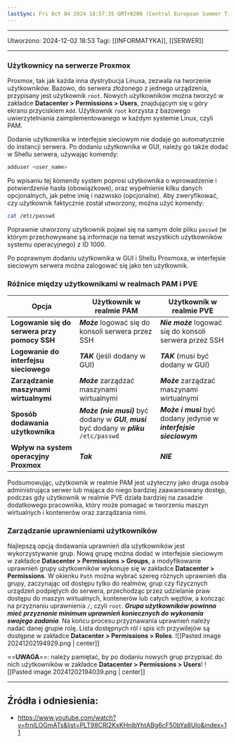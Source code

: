 ```yaml
---
lastSync: Fri Oct 04 2024 18:57:35 GMT+0200 (Central European Summer Time)
---
```


---
Utworzono: 2024-12-02 18:53
Tagi: [[INFORMATYKA]], [[SERWER]]

---
### **Użytkownicy na serwerze Proxmox**
Proxmox, tak jak każda inna dystrybucja Linuxa, zezwala na tworzenie użytkowników. Bazowo, do serwera złożonego z jednego urządzenia, przypisany jest użytkownik `root`. Nowych użytkowników można tworzyć w zakładce **Datacenter > Permissions > Users**, znajdującym się u góry ekranu przyciskiem `Add`. Użytkownik `root` korzysta z bazowego uwierzytelniania zaimplementowanego w każdym systemie Linux, czyli PAM.

Dodanie użytkownika w interfejsie sieciowym nie dodaje go automatycznie do instancji serwera. Po dodaniu użytkownika w GUI, należy go także dodać w Shellu serwera, używając komendy:
```bash
adduser <user_name>
```
Po wpisaniu tej komendy system poprosi użytkownika o wprowadzenie i potwierdzenie hasła (obowiązkowe), oraz wypełnienie kilku danych opcjonalnych, jak pełne imię i nazwisko (opcjonalne). Aby zweryfikować, czy użytkownik faktycznie został utworzony, można użyć komendy:
```bash
cat /etc/passwd
```
Poprawnie utworzony użytkownik pojawi się na samym dole pliku `passwd` (w którym przechowywane są informacje na temat wszystkich użytkowników systemu operacyjnego) z ID 1000.

Po poprawnym dodaniu użytkownika w GUI i Shellu Proxmoxa, w interfejsie sieciowym serwera można zalogować się jako ten użytkownik.

### **Różnice między użytkownikami w realmach PAM i PVE**

| Opcja                                        | Użytkownik w realmie PAM                                                                        | Użytkownik w realmie PVE                                           |
| -------------------------------------------- | ----------------------------------------------------------------------------------------------- | ------------------------------------------------------------------ |
| **Logowanie się do serwera przy pomocy SSH** | ***Może*** logować się do konsoli serwera przez SSH                                             | ***Nie może*** logować się do konsoli serwera przez SSH            |
| **Logowanie do interfejsu sieciowego**       | ***TAK*** (jeśli dodany w GUI)                                                                  | ***TAK*** (musi być dodany w GUI)                                  |
| **Zarządzanie maszynami wirtualnymi**        | ***Może*** zarządzać maszynami wirtualnymi                                                      | ***Może*** zarządzać maszynami wirtualnymi                         |
| **Sposób dodawania użytkownika**             | ***Może (nie musi)*** być dodany w ***GUI***, ***musi*** być dodany w ***pliku*** `/etc/passwd` | ***Może i musi*** być dodany jedynie w ***interfejsie sieciowym*** |
| **Wpływ na system operacyjny Proxmox**       | ***Tak***                                                                                       | ***NIE***                                                          |
Podsumowując, użytkownik w realmie PAM jest użyteczny jako druga osoba administrująca serwer lub mająca do niego bardziej zaawansowany dostęp, podczas gdy użytkownik w realmie PVE działa bardziej na zasadzie dodatkowego pracownika, który może pomagać w tworzeniu maszyn wirtualnych i kontenerów oraz zarządzania nimi. 

### **Zarządzanie uprawnieniami użytkowników**
Najlepszą opcją dodawania uprawnień dla użytkowników jest wykorzystywanie grup. Nową grupę można dodać w interfejsie sieciowym w zakładce **Datacenter > Permissions > Groups**, a modyfikowanie uprawnień grupy użytkowników wykonuje się w zakładce **Datacenter > Permissions**. W okienku `Path` można wybrać szereg różnych uprawnień dla grupy, zaczynając od dostępu tylko do realmów, grup czy fizycznych urządzeń podpiętych do serwera, przechodząc przez udzielanie praw dostępu do maszyn wirtualnych, kontenerów lub całych węzłów, a kończąc na przyznaniu uprawnienia `/`, czyli `root`. ***Grupa użytkowników powinna mieć przyznanie minimum uprawnień koniecznych do wykonania swojego zadania***. Na końcu procesu przyznawania uprawnień należy nadać danej grupie rolę. Lista dostępnych ról i spis ich przywilejów są dostępne w zakładce **Datacenter > Permissions > Roles**.
![[Pasted image 20241202194929.png | center]]

==**UWAGA**==: należy pamiętać, by po dodaniu nowych grup przypisać do nich użytkowników w zakładce **Datacenter > Permissions > Users**!
![[Pasted image 20241202194039.png | center]]


---
## Źródła i odniesienia:
- https://www.youtube.com/watch?v=frnILOGmATs&list=PLT98CRl2KxKHnlbYhtABg6cF50bYa8Ulo&index=11